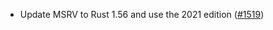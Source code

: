 *   Update MSRV to Rust 1.56 and use the 2021 edition
    ([#1519](https://github.com/informalsystems/ibc-rs/issues/1519))
